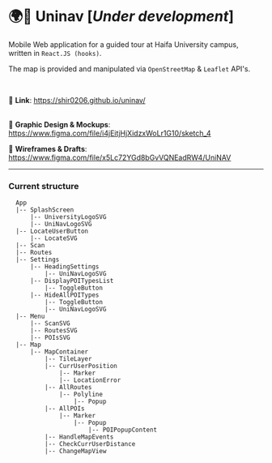 # :earth_africa::round_pushpin: Uninav [*Under development*]

Mobile Web application for a guided tour at Haifa University campus, written in `React.JS (hooks)`.

The map is provided and manipulated via `OpenStreetMap` & `Leaflet` API's.

<br>


:round_pushpin: **Link**: https://shir0206.github.io/uninav/
<br><br>

:memo: **Graphic Design & Mockups**: https://www.figma.com/file/i4jEitjHjXidzxWoLr1G10/sketch_4

:memo: **Wireframes & Drafts**: https://www.figma.com/file/x5Lc72YGd8bGvVQNEadRW4/UniNAV


<hr>

### Current structure
```
  App
  |-- SplashScreen
      |-- UniversityLogoSVG
      |-- UniNavLogoSVG
  |-- LocateUserButton
      |-- LocateSVG
  |-- Scan
  |-- Routes
  |-- Settings
      |-- HeadingSettings
          |-- UniNavLogoSVG
      |-- DisplayPOITypesList
          |-- ToggleButton
      |-- HideAllPOITypes
          |-- ToggleButton
          |-- UniNavLogoSVG
  |-- Menu
      |-- ScanSVG
      |-- RoutesSVG
      |-- POIsSVG
  |-- Map
      |-- MapContainer
          |-- TileLayer
          |-- CurrUserPosition
              |-- Marker
              |-- LocationError
          |-- AllRoutes
              |-- Polyline
                  |-- Popup
          |-- AllPOIs
              |-- Marker
                  |-- Popup
                      |-- POIPopupContent
          |-- HandleMapEvents
          |-- CheckCurrUserDistance
          |-- ChangeMapView
```
